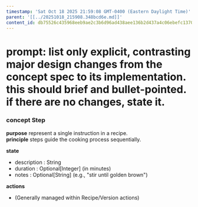 ```yaml
---
timestamp: 'Sat Oct 18 2025 21:59:08 GMT-0400 (Eastern Daylight Time)'
parent: '[[../20251018_215908.348bcd6e.md]]'
content_id: db75526c435968eeb9ae2c3b6d96ad438aee136b2d437a4c06ebefc13701fa24
---
```


# prompt: list only explicit, contrasting major design changes from the concept spec to its implementation. this should brief and bullet-pointed. if there are no changes, state it.

### concept Step

**purpose** represent a single instruction in a recipe.\
**principle** steps guide the cooking process sequentially.

**state**

* description : String
* duration : Optional\[Integer] (in minutes)
* notes : Optional\[String] (e.g., "stir until golden brown")

**actions**

* (Generally managed within Recipe/Version actions)
